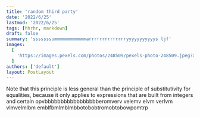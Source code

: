 ```yaml
---
title: 'random third party'
date: '2022/6/25'
lastmod: '2022/6/25'
tags: [hhrhr, markdown]
draft: false
summary: 'sssssssummmmmmmmmmmmarrrrrrrrrrrrrryyyyyyyyyyys ljf'
images:
  [
    'https://images.pexels.com/photos/248509/pexels-photo-248509.jpeg?auto=compress&cs=tinysrgb&w=600',
  ]
authors: ['default']
layout: PostLayout
---
```

   
Note that this principle is less general than the principle of substitutivity for
equalities, because it only applies to expressions that are built from integers and
certain opvbbbbbbbbbbbbbbbbberomverv
velemv
elvm
verlvm
vlmvelmlbm
emblfbmlmblmbbotobobtromobtobowpomtrp